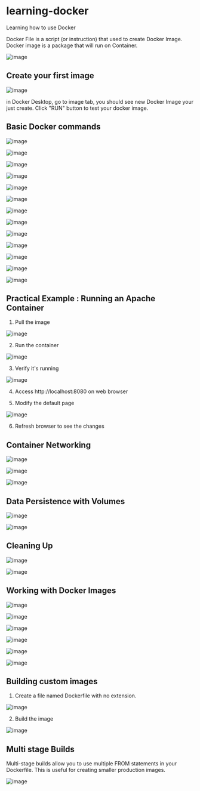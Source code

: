 # learning-docker

Learning how to use Docker

Docker File is a script (or instruction) that used to create Docker Image. Docker image is a package that will run on Container.

![image](https://github.com/user-attachments/assets/6824725f-229f-40e7-971a-5702af3c1628)


## Create your first image

![image](https://github.com/user-attachments/assets/faf4cecb-c1d5-4ee6-9553-5ab01b1852b2)

in Docker Desktop, go to image tab, you should see new Docker Image your just create. Click "RUN" button to test your docker image.

## Basic Docker commands

![image](https://github.com/user-attachments/assets/b3c1c1dc-4d37-48d0-b394-26eae7463c39)

![image](https://github.com/user-attachments/assets/33500679-6f49-40c5-8217-193d506a110f)

![image](https://github.com/user-attachments/assets/f62e4ce0-75e6-4ddb-b80c-24743bc33684)

![image](https://github.com/user-attachments/assets/2e2edbf3-5178-46a0-b6cc-8439f4181da1)

![image](https://github.com/user-attachments/assets/e0a42663-fea1-4a9e-bf3a-b5fa37086795)

![image](https://github.com/user-attachments/assets/98851ebf-a6bd-4d6b-8587-15fd6d43a314)

![image](https://github.com/user-attachments/assets/da9b1121-4b63-4d19-bf35-4de14940fc3e)

![image](https://github.com/user-attachments/assets/2658ad7a-8031-4ef1-aff2-9618a862d90a)

![image](https://github.com/user-attachments/assets/73dfb7c7-3c19-43b6-969a-adad88be31df)

![image](https://github.com/user-attachments/assets/376def8f-96ea-4131-b7f7-8fea078d388a)

![image](https://github.com/user-attachments/assets/09b74a98-a101-4e9a-bc31-f883f6436fd4)

![image](https://github.com/user-attachments/assets/597ee1b8-a595-45d0-ab21-b769e07c978f)

![image](https://github.com/user-attachments/assets/142c2480-9e54-4dfd-b7e6-55a8288f8ef8)

## Practical Example : Running an Apache Container

1. Pull the image

![image](https://github.com/user-attachments/assets/698b6fde-3dfe-425b-8bed-2768211b4cb8)

2. Run the container

![image](https://github.com/user-attachments/assets/935736c8-23ac-4c70-b974-6eae0fff5a8f)

3. Verify it's running

![image](https://github.com/user-attachments/assets/a22fb27a-784f-4196-bb20-9bac20d21588)

4. Access http://localhost:8080 on web browser

5. Modify the default page

![image](https://github.com/user-attachments/assets/f9193704-47b7-4595-a16f-12d6e813724b)

6. Refresh browser to see the changes

## Container Networking

![image](https://github.com/user-attachments/assets/af423e23-4c4f-4d29-a113-77b2a596d3a0)

![image](https://github.com/user-attachments/assets/2be0dca1-39e7-48aa-9228-f82caaa59799)

![image](https://github.com/user-attachments/assets/569adc3d-7552-4c66-a34b-b1d9389e80d2)

## Data Persistence with Volumes

![image](https://github.com/user-attachments/assets/78746d82-8b13-4773-8bfc-fe5c6626454d)

![image](https://github.com/user-attachments/assets/7bf7dac4-8d03-4cb2-b63b-34b0d8570f49)

## Cleaning Up

![image](https://github.com/user-attachments/assets/c6cb30ed-7678-4543-a6ca-8bfba89eccda)

![image](https://github.com/user-attachments/assets/e654e23f-c4e3-4ea1-8d01-5410a51b37d5)

## Working with Docker Images

![image](https://github.com/user-attachments/assets/c7459820-76e8-4b0d-a0cb-8d4042f52c11)

![image](https://github.com/user-attachments/assets/b46793c6-e130-4840-a44f-63415f1f05b3)

![image](https://github.com/user-attachments/assets/a687c02c-43b3-4fd4-8c82-ca02730224b8)

![image](https://github.com/user-attachments/assets/a0ec83db-bda6-4877-a5e8-59c328811a02)

![image](https://github.com/user-attachments/assets/dafa32a0-718f-491c-b3f5-d59a69b73ed3)

![image](https://github.com/user-attachments/assets/6fd0bf5e-c52e-4dbb-b116-906b40048cd9)

## Building custom images

1. Create a file named Dockerfile with no extension.

![image](https://github.com/user-attachments/assets/cbe6ce3c-c6d2-4098-b9ad-282102120dd8)

2. Build the image

![image](https://github.com/user-attachments/assets/0737c93e-3089-4a8c-ac4d-175b1716623d)

## Multi stage Builds

Multi-stage builds allow you to use multiple FROM statements in your Dockerfile. This is useful for creating smaller production images.

![image](https://github.com/user-attachments/assets/fbcbc175-face-4e65-bcf2-9408082f8fa9)







